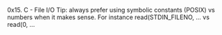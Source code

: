 0x15. C - File I/O
Tip: always prefer using symbolic constants (POSIX) vs numbers when it makes sense. For instance read(STDIN_FILENO, ... vs read(0, ...
